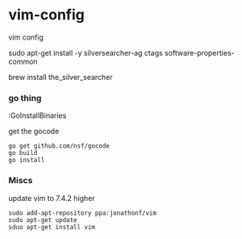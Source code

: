 # vim-config
vim config

sudo apt-get install -y silversearcher-ag ctags software-properties-common

brew install the_silver_searcher


### go thing
:GoInstallBinaries

get the gocode
```
go get github.com/nsf/gocode
go build
go install
```

### Miscs
update vim to 7.4.2 higher
```
sudo add-apt-repository ppa:jonathonf/vim
sudo apt-get update
sduo apt-get install vim
```
